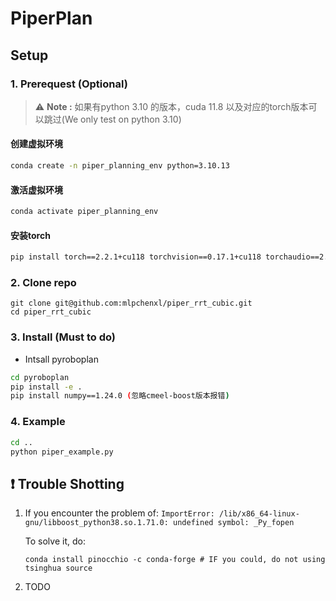 # PiperPlan

## Setup

### 1. Prerequest (Optional)


> :warning: **Note :** 如果有python 3.10 的版本，cuda 11.8 以及对应的torch版本可以跳过(We only test on python 3.10)


#### 创建虚拟环境

```bash
conda create -n piper_planning_env python=3.10.13
```

#### 激活虚拟环境
 
```bash
conda activate piper_planning_env
```

#### 安装torch

```bash
pip install torch==2.2.1+cu118 torchvision==0.17.1+cu118 torchaudio==2.2.1 --index-url https://download.pytorch.org/whl/cu118
```

### 2. Clone repo

```
git clone git@github.com:mlpchenxl/piper_rrt_cubic.git
cd piper_rrt_cubic
```

### 3. Install (Must to do)
- Intsall pyroboplan
```bash
cd pyroboplan
pip install -e .
pip install numpy==1.24.0 (忽略cmeel-boost版本报错)
```

### 4. Example

```bash
cd ..
python piper_example.py
```

## :heavy_exclamation_mark: Trouble Shotting
1. If you encounter the problem of: ```ImportError: /lib/x86_64-linux-gnu/libboost_python38.so.1.71.0: undefined symbol: _Py_fopen```

    To solve it, do:
    ```
    conda install pinocchio -c conda-forge # IF you could, do not using tsinghua source
    ```
2. TODO